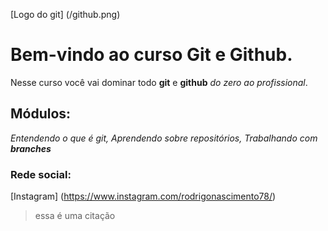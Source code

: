 [Logo do git] (/github.png)

# Bem-vindo ao curso Git e Github.
Nesse curso você vai dominar todo **git** e **github** *do zero ao profissional*.

## Módulos:
*Entendendo o que é git, Aprendendo sobre repositórios, Trabalhando com **branches***

### Rede social:
[Instagram] (https://www.instagram.com/rodrigonascimento78/)

> essa é uma citação